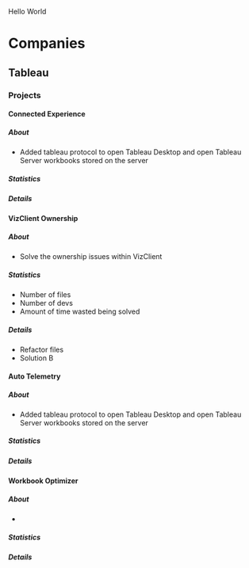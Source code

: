 Hello World

# Companies

## Tableau

### Projects

#### Connected Experience

##### About

- Added tableau protocol to open Tableau Desktop and open Tableau Server workbooks stored on the server

##### Statistics

##### Details

#### VizClient Ownership

##### About

- Solve the ownership issues within VizClient

##### Statistics

- Number of files
- Number of devs
- Amount of time wasted being solved

##### Details

- Refactor files
- Solution B

#### Auto Telemetry

##### About

- Added tableau protocol to open Tableau Desktop and open Tableau Server workbooks stored on the server

##### Statistics

##### Details

#### Workbook Optimizer

##### About

- 

##### Statistics

##### Details
